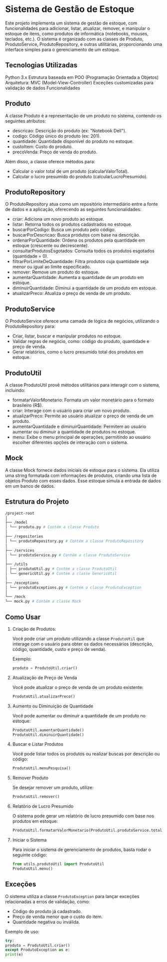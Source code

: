 # Sistema de Gestão de Estoque

Este projeto implementa um sistema de gestão de estoque, com funcionalidades para adicionar, listar, atualizar, remover, e manipular o estoque de itens, como produtos de informática (notebooks, mouses, teclados, etc.). O sistema é organizado com as classes de Produto, ProdutoService, ProdutoRepository, e outras utilitárias, proporcionando uma interface simples para o gerenciamento de um estoque.

## Tecnologias Utilizadas

Python 3.x
Estrutura baseada em POO (Programação Orientada a Objetos)
Arquitetura: MVC (Model-View-Controller)
Exceções customizadas para validação de dados
Funcionalidades

## Produto

A classe Produto é a representação de um produto no sistema, contendo os seguintes atributos:

- descricao: Descrição do produto (ex: "Notebook Dell").
- codigo: Código único do produto (ex: 201).
- quantidade: Quantidade disponível do produto no estoque.
- custoItem: Custo do produto.
- precoVenda: Preço de venda do produto.

Além disso, a classe oferece métodos para:

- Calcular o valor total de um produto (calcularValorTotal).
- Calcular o lucro presumido do produto (calcularLucroPresumido).

## ProdutoRepository

O ProdutoRepository atua como um repositório intermediário entre a fonte de dados e a aplicação, oferecendo as seguintes funcionalidades:

- criar: Adiciona um novo produto ao estoque.
- listar: Retorna todos os produtos cadastrados no estoque.
- buscarPorCodigo: Busca um produto pelo código.
- buscarPorDescricao: Busca produtos com base na descrição.
- ordenarPorQuantidade: Ordena os produtos pela quantidade em estoque (crescente ou decrescente).
- consultarProdutosEsgotados: Consulta todos os produtos esgotados (quantidade = 0).
- filtrarPorLimiteDeQuantidade: Filtra produtos cuja quantidade seja menor ou igual ao limite especificado.
- remover: Remove um produto do estoque.
- aumentarQuantidade: Aumenta a quantidade de um produto em estoque.
- diminuirQuantidade: Diminui a quantidade de um produto em estoque.
- atualizarPreco: Atualiza o preço de venda de um produto.

## ProdutoService

O ProdutoService oferece uma camada de lógica de negócios, utilizando o ProdutoRepository para:

- Criar, listar, buscar e manipular produtos no estoque.
- Validar regras de negócio, como: código do produto, quantidade e preço de venda.
- Gerar relatórios, como o lucro presumido total dos produtos em estoque.

## ProdutoUtil

A classe ProdutoUtil provê métodos utilitários para interagir com o sistema, incluindo:

- formatarValorMonetario: Formata um valor monetário para o formato brasileiro (R$).
- criar: Interage com o usuário para criar um novo produto.
- atualizarPreco: Permite ao usuário atualizar o preço de venda de um produto.
- aumentarQuantidade e diminuirQuantidade: Permitem ao usuário aumentar ou diminuir a quantidade de produtos no estoque.
- menu: Exibe o menu principal de operações, permitindo ao usuário escolher diferentes opções de interação com o sistema.

## Mock

A classe Mock fornece dados iniciais de estoque para o sistema. Ela utiliza uma string formatada com informações de produtos, criando uma lista de objetos Produto com esses dados. Esse estoque simula a entrada de dados em um banco de dados.

## Estrutura do Projeto

```bash
/project-root
│
├── /model
│ └── produto.py # Contém a classe Produto
│
├── /repositories
│ └── produtoRepository.py # Contém a classe ProdutoRepository
│
├── /services
│ └── produtoService.py # Contém a classe ProdutoService
│
├── /utils
│ ├── produtoUtil.py # Contém a classe ProdutoUtil
│ └── genericUtil.py # Contém a classe GenericUtil
│
├── /exceptions
│ └── produtoExceptions.py # Contém a classe ProdutoException
│
└── /mock
└── mock.py # Contém a classe Mock
```

## Como Usar

1. Criação de Produtos:

   Você pode criar um produto utilizando a classe `ProdutoUtil` que interage com o usuário para obter os dados necessários (descrição, código, quantidade, custo e preço de venda).

   Exemplo:

   ```python
   produto = ProdutoUtil.criar()
   ```

2. Atualização de Preço de Venda

   Você pode atualizar o preço de venda de um produto existente:

   ```python
   ProdutoUtil.atualizarPreco()
   ```

3. Aumento ou Diminuição de Quantidade

   Você pode aumentar ou diminuir a quantidade de um produto no estoque:

   ```python
   ProdutoUtil.aumentarQuantidade()
   ProdutoUtil.diminuirQuantidade()
   ```

4. Buscar e Listar Produtos

   Você pode listar todos os produtos ou realizar buscas por descrição ou código:

   ```python
   ProdutoUtil.menuPesquisa()
   ```

5. Remover Produto

   Se desejar remover um produto, utilize:

   ```python
   ProdutoUtil.remover()
   ```

6. Relatório de Lucro Presumido

   O sistema pode gerar um relatório de lucro presumido com base nos produtos em estoque:

   ```python
   ProdutoUtil.formatarValorMonetario(ProdutoUtil.produtoService.totalDeLucroPresumidoEmEstoque())
   ```

7. Iniciar o Sistema

   Para iniciar o sistema de gerenciamento de produtos, basta rodar o seguinte código:

   ```python
   from utils.produtoUtil import ProdutoUtil
   ProdutoUtil.menu()
   ```

## Exceções

O sistema utiliza a classe `ProdutoException` para lançar exceções relacionadas a erros de validação, como:

- Código do produto já cadastrado.
- Preço de venda menor que o custo do item.
- Quantidade negativa ou inválida.

Exemplo de uso:

```python
try:
produto = ProdutoUtil.criar()
except ProdutoException as e:
print(e)
```
